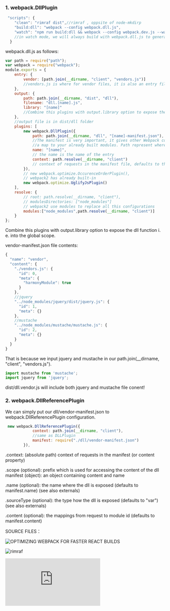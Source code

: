 
### 1. webpack.DllPlugin

```js
 "scripts": {
    "clean": "rimraf dist",//rimraf , oppsite of node-mkdirp
    "build:dll": "webpack --config webpack.dll.js",
    "watch": "npm run build:dll && webpack --config webpack.dev.js --watch --progress"
    //in watch mode, we will always build with webpack.dll.js to generate a new vendor.manifest.json for webpack DllReferencePlugin!
  }
```

webpack.dll.js as follows:

```js
var path = require("path");
var webpack = require("webpack");
module.exports = {
    entry: {
        vendor: [path.join(__dirname, "client", "vendors.js")]
        //vendors.js is where for vendor files, it is also an entry file
    },
    output: {
        path: path.join(__dirname, "dist", "dll"),
        filename: "dll.[name].js",
        library: "[name]"
        //Combine this plugins with output.library option to expose the dll function i. e. into the global scope.
    },
    //output file is in dist/dll folder
    plugins: [
        new webpack.DllPlugin({
            path: path.join(__dirname, "dll", "[name]-manifest.json"),
            //The manifest is very important, it gives other Webpack configurations 
            //a map to your already built modules. Path represent where to generate manifest file
            name: "[name]",
            // the name is the name of the entry
            context: path.resolve(__dirname, "client")
            // context of requests in the manifest file, defaults to the webpack context
        }),
        // new webpack.optimize.OccurenceOrderPlugin(),
        // webpack2 has already built-in
        new webpack.optimize.UglifyJsPlugin()
    ],
    resolve: {
        // root: path.resolve(__dirname, "client"),
        // modulesDirectories: ["node_modules"]
        // webpack2 use modules to replace all this configurations
        modules:["node_modules",path.resolve(__dirname, "client")]
    }
};

```

Combine this plugins with output.library option to expose the dll function i. e. into the global scope.

vendor-manifest.json file contents:

```js
{
  "name": "vendor",
  "content": {
    "./vendors.js": {
      "id": 0,
      "meta": {
        "harmonyModule": true
      }
    },
    //jquery
    "../node_modules/jquery/dist/jquery.js": {
      "id": 1,
      "meta": {}
    },
    //mustache
    "../node_modules/mustache/mustache.js": {
      "id": 2,
      "meta": {}
    }
  }
}
```

That is because we input jquery and mustache in our path.join(__dirname, "client", "vendors.js").

```js
import mustache from 'mustache';
import jquery from 'jquery';
```

dist/dll.vendor.js will include both jquery and mustache file conent!


### 2. webpack.DllReferencePlugin
  
We can simply put our dll/vendor-manifest.json to webpack.DllReferencePlugin configuration.

```js
 new webpack.DllReferencePlugin({
            context: path.join(__dirname, "client"),
            //same as DLLPlugin
            manifest: require("./dll/vendor-manifest.json")
        }),
```

.context: (absolute path) context of requests in the manifest (or content property)

.scope (optional): prefix which is used for accessing the content of the dll
manifest (object): an object containing content and name

.name (optional): the name where the dll is exposed (defaults to manifest.name) (see also externals)

.sourceType (optional): the type how the dll is exposed (defaults to "var") (see also externals)

.content (optional): the mappings from request to module id (defaults to manifest.content)


SOURCE FILES：   

![OPTIMIZING WEBPACK FOR FASTER REACT BUILDS](http://engineering.invisionapp.com/post/optimizing-webpack/)

![rimraf](https://github.com/liangklfang/rimraf)

![list-of-plugin](http://webpack.github.io/docs/list-of-plugins.html#dllplugin)